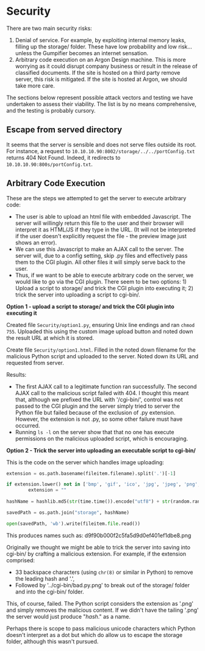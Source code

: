 # Security

There are two main security risks:

1. Denial of service.  For example, by exploiting internal memory leaks, filling up the storage/ folder.  These have low probability and low risk... unless the Gumpifier becomes an internet sensation.
2. Arbitrary code execution on an Argon Design machine.  This is more worrying as it could disrupt company business or result in the release of classified documents.  If the site is hosted on a third party remove server, this risk is mitigated.  If the site is hosted at Argon, we should take more care.

The sections below represent possible attack vectors and testing we have undertaken to assess their viability.  The list is by no means comprehensive, and the testing is probably cursory.

## Escape from served directory

It seems that the server is sensible and does not serve files outside its root.  For instance, a request to `10.10.10.90:8002/storage/../../portConfig.txt` returns 404 Not Found.  Indeed, it redirects to `10.10.10.90:800s/portConfig.txt`.

## Arbitrary Code Execution

These are the steps we attempted to get the server to execute arbitrary code:

* The user is able to upload an html file with embedded Javascript.  The server will willingly return this file to the user and their browser will interpret it as HTML/JS if they type in the URL.  (It will not be interpreted if the user doesn't explicitly request the file - the preview image just shows an error).
* We can use this Javascript to make an AJAX call to the server.  The server will, due to a config setting, skip .py files and effectively pass them to the CGI plugin.  All other files it will simply serve back to the user.
* Thus, if we want to be able to execute arbitrary code on the server, we would like to go via the CGI plugin.  There seem to be two options: 1) Upload a script to storage/ and trick the CGI plugin into executing it; 2) trick the server into uploading a script to cgi-bin/.

**Option 1 - upload a script to storage/ and trick the CGI plugin into executing it**

Created file `Security/option1.py`, ensuring Unix line endings and ran `chmod 755`.  Uploaded this using the custom image upload button and noted down the result URL at which it is stored.

Create file `Security/option1.html`.  Filled in the noted down filename for the malicious Python script and uploaded to the server.  Noted down its URL and requested from server.

Results:

- The first AJAX call to a legitimate function ran successfully.  The second AJAX call to the malicious script failed with 404.  I thought this meant that, although we prefixed the URL with '/cgi-bin/', control was not passed to the CGI plugin and the server simply tried to server the Python file but failed because of the exclusion of .py extension.  However, the extension is not .py, so some other failure must have occurred.
- Running `ls -l` on the server show that that no one has execute permissions on the malicious uploaded script, which is encouraging.

**Option 2 - Trick the server into uploading an executable script to cgi-bin/**

This is the code on the server which handles image uploading:

```python
extension = os.path.basename(fileitem.filename).split('.')[-1]

if extension.lower() not in ['bmp', 'gif', 'ico', 'jpg', 'jpeg', 'png', 'svg', 'tif', 'tiff', 'webp']:
		extension = ""
        
hashName = hashlib.md5(str(time.time()).encode("utf8") + str(random.random()).encode("utf8")).hexdigest() + "." + extension

savedPath = os.path.join("storage", hashName)

open(savedPath, 'wb').write(fileitem.file.read())
```

This produces names such as: d9f90b000f2c5fa5d9d0ef401ef1dbe8.png

Originally we thought we might be able to trick the server into saving into cgi-bin/ by crafting a malicious extension.  For example, if the extension comprised:

* 33 backspace characters (using `chr(8)` or similar in Python) to remove the leading hash and '.',
* Followed by '../cgi-bin/bad.py.png' to break out of the storage/ folder and into the cgi-bin/ folder.

This, of course, failed.  The Python script considers the extension as '.png' and simply removes the malicious content.  If we didn't have the tailing '.png' the server would just produce "*hash*." as a name.

Perhaps there is scope to pass malicious unicode characters which Python doesn't interpret as a dot but which do allow us to escape the storage folder, although this wasn't pursued.